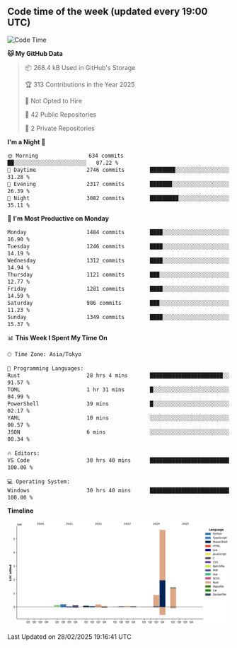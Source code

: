 ## Code time of the week (updated every 19:00 UTC)

<!--START_SECTION:waka-->
![Code Time](http://img.shields.io/badge/Code%20Time-4%2C353%20hrs%2015%20mins-blue)

**🐱 My GitHub Data** 

> 📦 268.4 kB Used in GitHub's Storage 
 > 
> 🏆 313 Contributions in the Year 2025
 > 
> 🚫 Not Opted to Hire
 > 
> 📜 42 Public Repositories 
 > 
> 🔑 2 Private Repositories 
 > 
**I'm a Night 🦉** 

```text
🌞 Morning                634 commits         ██░░░░░░░░░░░░░░░░░░░░░░░   07.22 % 
🌆 Daytime                2746 commits        ████████░░░░░░░░░░░░░░░░░   31.28 % 
🌃 Evening                2317 commits        ███████░░░░░░░░░░░░░░░░░░   26.39 % 
🌙 Night                  3082 commits        █████████░░░░░░░░░░░░░░░░   35.11 % 
```
📅 **I'm Most Productive on Monday** 

```text
Monday                   1484 commits        ████░░░░░░░░░░░░░░░░░░░░░   16.90 % 
Tuesday                  1246 commits        ████░░░░░░░░░░░░░░░░░░░░░   14.19 % 
Wednesday                1312 commits        ████░░░░░░░░░░░░░░░░░░░░░   14.94 % 
Thursday                 1121 commits        ███░░░░░░░░░░░░░░░░░░░░░░   12.77 % 
Friday                   1281 commits        ████░░░░░░░░░░░░░░░░░░░░░   14.59 % 
Saturday                 986 commits         ███░░░░░░░░░░░░░░░░░░░░░░   11.23 % 
Sunday                   1349 commits        ████░░░░░░░░░░░░░░░░░░░░░   15.37 % 
```


📊 **This Week I Spent My Time On** 

```text
🕑︎ Time Zone: Asia/Tokyo

💬 Programming Languages: 
Rust                     28 hrs 4 mins       ███████████████████████░░   91.57 % 
TOML                     1 hr 31 mins        █░░░░░░░░░░░░░░░░░░░░░░░░   04.99 % 
PowerShell               39 mins             █░░░░░░░░░░░░░░░░░░░░░░░░   02.17 % 
YAML                     10 mins             ░░░░░░░░░░░░░░░░░░░░░░░░░   00.57 % 
JSON                     6 mins              ░░░░░░░░░░░░░░░░░░░░░░░░░   00.34 % 

🔥 Editors: 
VS Code                  30 hrs 40 mins      █████████████████████████   100.00 % 

💻 Operating System: 
Windows                  30 hrs 40 mins      █████████████████████████   100.00 % 
```

**Timeline**

![Lines of Code chart](https://raw.githubusercontent.com/SARDONYX-sard/SARDONYX-sard/main/assets/bar_graph.png)


 Last Updated on 28/02/2025 19:16:41 UTC
<!--END_SECTION:waka-->